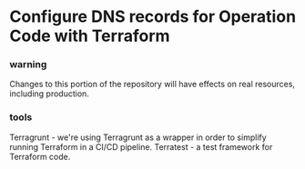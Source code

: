 # Configure DNS records for Operation Code with Terraform

### warning

Changes to this portion of the repository will have effects on real resources, including production.


### tools

Terragrunt - we're using Terragrunt as a wrapper in order to simplify running Terraform in a CI/CD pipeline.
Terratest - a test framework for Terraform code.
